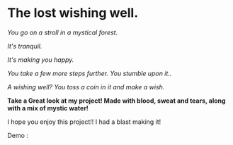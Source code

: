 # The lost wishing well.

_You go on a stroll in a mystical forest._

_It's tranquil._

_It's making you happy._

_You take a few more steps further. You stumble upon it.._

_A wishing well? You toss a coin in it and make a wish._

**Take a Great look at my project! Made with blood, sweat and tears, along with a mix of mystic water!**

I hope you enjoy this project!! I had a blast making it!

Demo : 
